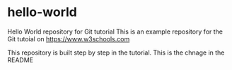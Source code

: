 # hello-world
Hello World repository for Git tutorial
This is an example repository for the Git tutoial on https://www.w3schools.com

This repository is built step by step in the tutorial.
This is the chnage in the README
